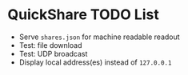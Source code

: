 # QuickShare TODO List

* Serve `shares.json` for machine readable readout
* Test: file download
* Test: UDP broadcast
* Display local address(es) instead of `127.0.0.1`